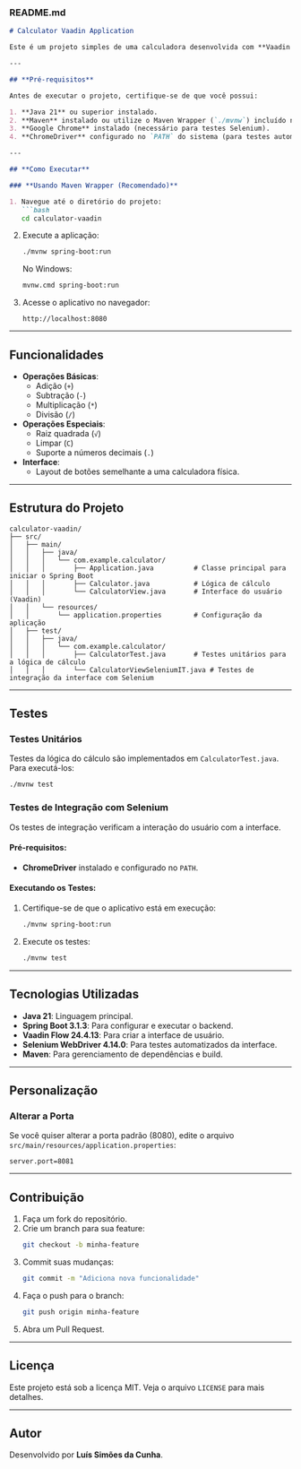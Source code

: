 ### **README.md**

```markdown
# Calculator Vaadin Application

Este é um projeto simples de uma calculadora desenvolvida com **Vaadin Flow** e **Spring Boot**. A calculadora suporta operações básicas, como adição, subtração, multiplicação, divisão e raiz quadrada, com uma interface interativa baseada na web.

---

## **Pré-requisitos**

Antes de executar o projeto, certifique-se de que você possui:

1. **Java 21** ou superior instalado.
2. **Maven** instalado ou utilize o Maven Wrapper (`./mvnw`) incluído no projeto.
3. **Google Chrome** instalado (necessário para testes Selenium).
4. **ChromeDriver** configurado no `PATH` do sistema (para testes automatizados).

---

## **Como Executar**

### **Usando Maven Wrapper (Recomendado)**

1. Navegue até o diretório do projeto:
   ```bash
   cd calculator-vaadin
   ```

2. Execute a aplicação:
   ```bash
   ./mvnw spring-boot:run
   ```
   No Windows:
   ```bash
   mvnw.cmd spring-boot:run
   ```

3. Acesse o aplicativo no navegador:
   ```
   http://localhost:8080
   ```

---

## **Funcionalidades**

- **Operações Básicas**:
  - Adição (`+`)
  - Subtração (`-`)
  - Multiplicação (`*`)
  - Divisão (`/`)
- **Operações Especiais**:
  - Raiz quadrada (`√`)
  - Limpar (`C`)
  - Suporte a números decimais (`.`)
- **Interface**:
  - Layout de botões semelhante a uma calculadora física.

---

## **Estrutura do Projeto**

```
calculator-vaadin/
├── src/
│   ├── main/
│   │   ├── java/
│   │   │   └── com.example.calculator/
│   │   │       ├── Application.java          # Classe principal para iniciar o Spring Boot
│   │   │       ├── Calculator.java           # Lógica de cálculo
│   │   │       └── CalculatorView.java       # Interface do usuário (Vaadin)
│   │   └── resources/
│   │       └── application.properties        # Configuração da aplicação
│   ├── test/
│   │   ├── java/
│   │   │   └── com.example.calculator/
│   │   │       ├── CalculatorTest.java       # Testes unitários para a lógica de cálculo
│   │   │       └── CalculatorViewSeleniumIT.java # Testes de integração da interface com Selenium
```

---

## **Testes**

### **Testes Unitários**
Testes da lógica do cálculo são implementados em `CalculatorTest.java`. Para executá-los:

```bash
./mvnw test
```

### **Testes de Integração com Selenium**
Os testes de integração verificam a interação do usuário com a interface.

#### **Pré-requisitos**:
- **ChromeDriver** instalado e configurado no `PATH`.

#### **Executando os Testes**:
1. Certifique-se de que o aplicativo está em execução:
   ```bash
   ./mvnw spring-boot:run
   ```

2. Execute os testes:
   ```bash
   ./mvnw test
   ```

---

## **Tecnologias Utilizadas**

- **Java 21**: Linguagem principal.
- **Spring Boot 3.1.3**: Para configurar e executar o backend.
- **Vaadin Flow 24.4.13**: Para criar a interface de usuário.
- **Selenium WebDriver 4.14.0**: Para testes automatizados da interface.
- **Maven**: Para gerenciamento de dependências e build.

---

## **Personalização**

### **Alterar a Porta**
Se você quiser alterar a porta padrão (8080), edite o arquivo `src/main/resources/application.properties`:

```properties
server.port=8081
```

---

## **Contribuição**

1. Faça um fork do repositório.
2. Crie um branch para sua feature:
   ```bash
   git checkout -b minha-feature
   ```
3. Commit suas mudanças:
   ```bash
   git commit -m "Adiciona nova funcionalidade"
   ```
4. Faça o push para o branch:
   ```bash
   git push origin minha-feature
   ```
5. Abra um Pull Request.

---

## **Licença**

Este projeto está sob a licença MIT. Veja o arquivo `LICENSE` para mais detalhes.

---

## **Autor**

Desenvolvido por **Luís Simões da Cunha**.
```
